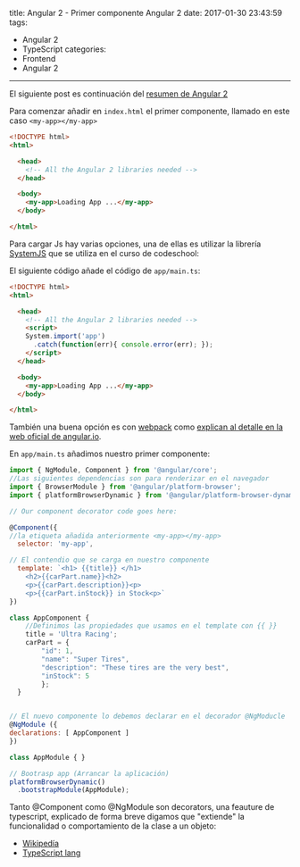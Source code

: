 title: Angular 2 - Primer componente Angular 2
date: 2017-01-30 23:43:59
tags:
- Angular 2
- TypeScript
categories:
- Frontend
- Angular 2
---

El siguiente post es continuación del [resumen de Angular 2](/2017/01/30/angular2/)

Para comenzar añadir en `index.html` el primer componente, llamado en este caso `<my-app></my-app>`

```html
<!DOCTYPE html>
<html>

  <head>
    <!-- All the Angular 2 libraries needed -->
  </head>

  <body>
    <my-app>Loading App ...</my-app>
  </body>

</html>
```
Para cargar Js hay varias opciones, una de ellas es utilizar la librería [SystemJS](https://www.npmjs.com/package/systemjs) que se utiliza en el curso de codeschool:

El siguiente código añade el código de `app/main.ts`:
```html
<!DOCTYPE html>
<html>

  <head>
    <!-- All the Angular 2 libraries needed -->
    <script>
    System.import('app')
      .catch(function(err){ console.error(err); });
    </script>
  </head>

  <body>
    <my-app>Loading App ...</my-app>
  </body>

</html>
```

También una buena opción es con [webpack](https://webpack.github.io/) como [explican al detalle en la web oficial de angular.io](https://angular.io/docs/ts/latest/guide/webpack.html).

En `app/main.ts` añadimos nuestro primer componente:

```js
import { NgModule, Component } from '@angular/core';
//Las siguientes dependencias son para renderizar en el navegador
import { BrowserModule } from '@angular/platform-browser';
import { platformBrowserDynamic } from '@angular/platform-browser-dynamic';

// Our component decorator code goes here:

@Component({
//la etiqueta añadida anteriormente <my-app></my-app> 	
  selector: 'my-app',

// El contendio que se carga en nuestro componente
  template: `<h1> {{title}} </h1>
	<h2>{{carPart.name}}<h2>
	<p>{{carPart.description}}<p>
	<p>{{carPart.inStock}} in Stock<p>`
})

class AppComponent {
	//Definimos las propiedades que usamos en el template con {{ }}
	title = 'Ultra Racing';
	carPart = {
		"id": 1,
		"name": "Super Tires",
		"description": "These tires are the very best",
		"inStock": 5
		};
  }


// El nuevo componente lo debemos declarar en el decorador @NgModucle
@NgModule ({
declarations: [ AppComponent ]
})

class AppModule { }

// Bootrasp app (Arrancar la aplicación)
platformBrowserDynamic()
  .bootstrapModule(AppModule);
```

Tanto @Component como @NgModule son decorators, una feauture de typescript, explicado de forma breve digamos que "extiende" la funcionalidad o comportamiento de la clase a  un objeto:
* [Wikipedía](https://en.wikipedia.org/wiki/Decorator_pattern)
* [TypeScript lang](https://www.typescriptlang.org/docs/handbook/decorators.html)
